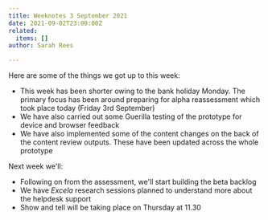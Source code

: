 ```yaml
---
title: Weeknotes 3 September 2021
date: 2021-09-02T23:00:00Z
related:
  items: []
author: Sarah Rees

---
```

Here are some of the things we got up to this week:

* This week has been shorter owing to the bank holiday Monday. The primary focus has been around preparing for alpha reassessment which took place today (Friday 3rd September)
* We have also carried out some Guerilla testing of the prototype for device and browser feedback
* We have also implemented some of the content changes on the back of the content review outputs. These have been updated across the whole prototype

Next week we'll:

* Following on from the assessment, we'll start building the beta backlog
* We have _Excela_ research sessions planned to understand more about the helpdesk support
* Show and tell will be taking place on Thursday at 11.30